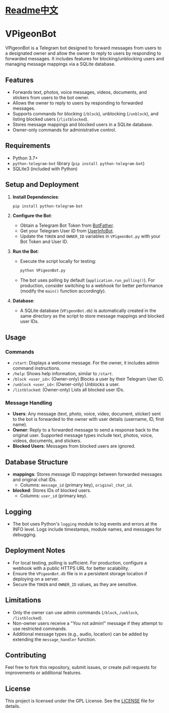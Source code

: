 # [Readme中文](https://github.com/svipfun/VPigeonBot/releases/tag/Readme中文)
# VPigeonBot

VPigeonBot is a Telegram bot designed to forward messages from users to a designated owner and allow the owner to reply to users by responding to forwarded messages. It includes features for blocking/unblocking users and managing message mappings via a SQLite database.

## Features
- Forwards text, photos, voice messages, videos, documents, and stickers from users to the bot owner.
- Allows the owner to reply to users by responding to forwarded messages.
- Supports commands for blocking (`/block`), unblocking (`/unblock`), and listing blocked users (`/listblocked`).
- Stores message mappings and blocked users in a SQLite database.
- Owner-only commands for administrative control.

## Requirements
- Python 3.7+
- `python-telegram-bot` library (`pip install python-telegram-bot`)
- SQLite3 (included with Python)

## Setup and Deployment

1. **Install Dependencies**:
   ```bash
   pip install python-telegram-bot
   ```

2. **Configure the Bot**:
   - Obtain a Telegram Bot Token from [BotFather](https://t.me/BotFather).
   - Get your Telegram User ID from [UserInfoBot](https://t.me/userinfobot).
   - Update the `TOKEN` and `OWNER_ID` variables in `VPigeonBot.py` with your Bot Token and User ID.

3. **Run the Bot**:
   - Execute the script locally for testing:
     ```bash
     python VPigeonBot.py
     ```
   - The bot uses polling by default (`application.run_polling()`). For production, consider switching to a webhook for better performance (modify the `main()` function accordingly).

4. **Database**:
   - A SQLite database (`VPigeonBot.db`) is automatically created in the same directory as the script to store message mappings and blocked user IDs.

## Usage

### Commands
- `/start`: Displays a welcome message. For the owner, it includes admin command instructions.
- `/help`: Shows help information, similar to `/start`.
- `/block <user_id>`: (Owner-only) Blocks a user by their Telegram User ID.
- `/unblock <user_id>`: (Owner-only) Unblocks a user.
- `/listblocked`: (Owner-only) Lists all blocked user IDs.

### Message Handling
- **Users**: Any message (text, photo, voice, video, document, sticker) sent to the bot is forwarded to the owner with user details (username, ID, first name).
- **Owner**: Reply to a forwarded message to send a response back to the original user. Supported message types include text, photos, voice, videos, documents, and stickers.
- **Blocked Users**: Messages from blocked users are ignored.

## Database Structure
- **mappings**: Stores message ID mappings between forwarded messages and original chat IDs.
  - Columns: `message_id` (primary key), `original_chat_id`.
- **blocked**: Stores IDs of blocked users.
  - Columns: `user_id` (primary key).

## Logging
- The bot uses Python's `logging` module to log events and errors at the INFO level. Logs include timestamps, module names, and messages for debugging.

## Deployment Notes
- For local testing, polling is sufficient. For production, configure a webhook with a public HTTPS URL for better scalability.
- Ensure the `VPigeonBot.db` file is in a persistent storage location if deploying on a server.
- Secure the `TOKEN` and `OWNER_ID` values, as they are sensitive.

## Limitations
- Only the owner can use admin commands (`/block`, `/unblock`, `/listblocked`).
- Non-owner users receive a "You not admin!" message if they attempt to use restricted commands.
- Additional message types (e.g., audio, location) can be added by extending the `message_handler` function.

## Contributing
Feel free to fork this repository, submit issues, or create pull requests for improvements or additional features.

## License
This project is licensed under the GPL License. See the [LICENSE](LICENSE) file for details.
